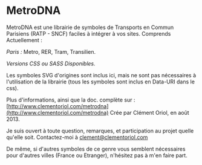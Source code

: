 MetroDNA
========

MetroDNA est une librairie de symboles de Transports en Commun Parisiens (RATP - SNCF) faciles à intégrer à vos sites.
Comprends Actuellement :

*Paris :* Metro, RER, Tram, Transilien.

*Versions CSS ou SASS Disponibles.*

Les symboles SVG d'origines sont inclus ici, mais ne sont pas nécessaires à l'utilisation de la librairie (tous les symboles sont inclus en Data-URI dans le css).

Plus d'informations, ainsi que la doc. complète sur : [http://www.clementoriol.com/metrodna](http://www.clementoriol.com/metrodna)
Crée par Clément Oriol, en août 2013.

Je suis ouvert à toute question, remarques, et participation au projet quelle qu'elle soit.
Contactez-moi à [clement@clementoriol.com](mailto:clement@clementoriol.com)

De même, si d'autres symboles de ce genre vous semblent nécessaires pour d'autres villes (France ou Etranger), n'hésitez pas à m'en faire part.
